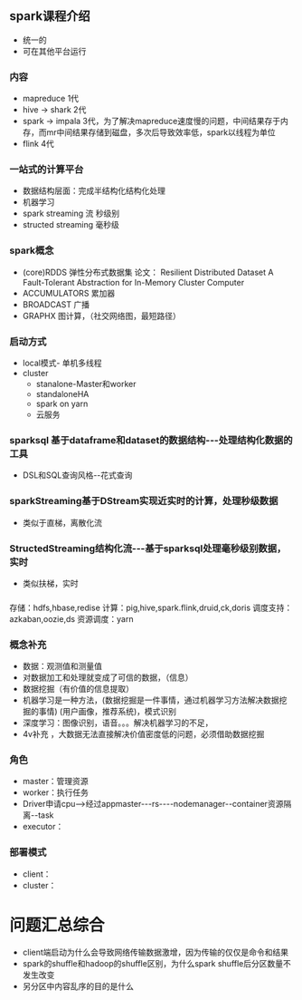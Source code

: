 ## spark课程介绍
- 统一的
- 可在其他平台运行
### 内容
- mapreduce       1代
- hive -> shark   2代
- spark -> impala 3代，为了解决mapreduce速度慢的问题，中间结果存于内存，而mr中间结果存储到磁盘，多次后导致效率低，spark以线程为单位
- flink           4代
### 一站式的计算平台
- 数据结构层面：完成半结构化结构化处理
- 机器学习
- spark streaming 流 秒级别
- structed streaming 毫秒级
### spark概念
- (core)RDDS   弹性分布式数据集 论文： Resilient Distributed Dataset A Fault-Tolerant Abstraction for In-Memory Cluster Computer
- ACCUMULATORS  累加器
- BROADCAST  广播
- GRAPHX   图计算，（社交网络图，最短路径）
### 启动方式
- local模式- 单机多线程
- cluster
  - stanalone-Master和worker
  - standaloneHA
  - spark on yarn
  - 云服务
### sparksql 基于dataframe和dataset的数据结构---处理结构化数据的工具
- DSL和SQL查询风格--花式查询
### sparkStreaming基于DStream实现近实时的计算，处理秒级数据
- 类似于直梯，离散化流
### StructedStreaming结构化流---基于sparksql处理毫秒级别数据，实时
- 类似扶梯，实时
### 
存储：hdfs,hbase,redise
计算：pig,hive,spark.flink,druid,ck,doris
调度支持：azkaban,oozie,ds
资源调度：yarn
### 概念补充
- 数据：观测值和测量值
- 对数据加工和处理就变成了可信的数据，（信息）
- 数据挖掘（有价值的信息提取）
- 机器学习是一种方法，(数据挖掘是一件事情，通过机器学习方法解决数据挖掘的事情) (用户画像，推荐系统)，模式识别
- 深度学习：图像识别，语音。。。解决机器学习的不足，
- 4v补充 ，大数据无法直接解决价值密度低的问题，必须借助数据挖掘

### 角色
- master：管理资源
- worker：执行任务
- Driver申请cpu-->经过appmaster---rs----nodemanager--container资源隔离--task
- executor：
### 部署模式
- client：
- cluster：
# 问题汇总综合
- client端启动为什么会导致网络传输数据激增，因为传输的仅仅是命令和结果
- spark的shuffle和hadoop的shuffle区别，为什么spark shuffle后分区数量不发生改变
- 另分区中内容乱序的目的是什么
